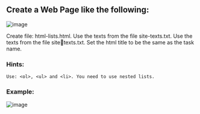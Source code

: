 ## Create a Web Page like the following: 

![image](https://github.com/nsinorov/SoftUniMainPath/assets/45227327/6b30f0d3-aa01-4275-a0ae-77ae583a665d)

Create file: html-lists.html. Use the texts from the file site-texts.txt. Use the texts from the file sitetexts.txt. Set the html title to be the same as the task name.

### Hints:

    Use: <ol>, <ul> and <li>. You need to use nested lists.
    
### Example:

![image](https://github.com/nsinorov/SoftUniMainPath/assets/45227327/aa934241-789d-4ea7-b9ca-e9ff8150bedb)
